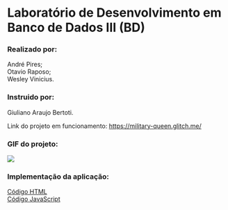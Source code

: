 # Laboratório de Desenvolvimento em Banco de Dados III (BD)

### Realizado por:  
André Pires;  
Otavio Raposo;  
Wesley Vinicius.

### Instruido por:  
Giuliano Araujo Bertoti.

Link do projeto em funcionamento: <https://military-queen.glitch.me/>

### GIF do projeto:  
![](Project_Gif_.gif)


### Implementação da aplicação: 
[Código HTML](https://glitch.com/edit/#!/military-queen?path=index.html)  
[Código JavaScript](https://glitch.com/edit/#!/military-queen?path=script.js)
